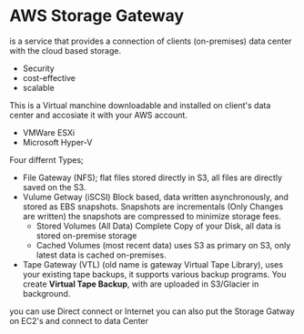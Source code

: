 # AWS Storage Gateway

is a service that provides a connection of clients (on-premises) data center with the cloud based storage. 

* Security 
* cost-effective
* scalable

This is a Virtual manchine downloadable and installed on client's data center and accosiate it with your AWS account.

* VMWare ESXi
* Microsoft Hyper-V

Four differnt Types;

* File Gateway (NFS); flat files stored directly in S3, all files are directly saved on the S3. 
* Vulume Getway (iSCSI) Block based, data written asynchronously, and stored as EBS snapshots. Snapshots are incrementals (Only Changes are written) the snapshots are compressed to minimize storage fees. 
	* Stored Volumes (All Data) Complete Copy of your Disk, all data is stored on-premise storage
	* Cached Volumes (most recent data) uses S3 as primary on S3, only latest data is cached on-premises.
* Tape Gateway (VTL) (old name is gateway Virtual Tape Library), uses your existing tape backups, it supports various backup programs. You create **Virtual Tape Backup**, with are uploaded in S3/Glacier in background. 


you can use Direct connect or Internet
you can also put the Storage Gatway on EC2's and connect to data Center

 
